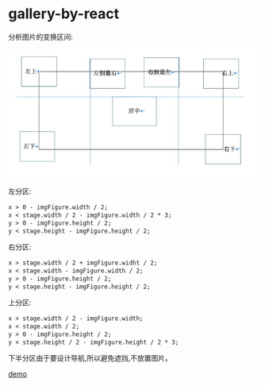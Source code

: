 # gallery-by-react

分析图片的变换区间:

![image](./src/images/liu.jpeg)

左分区:
```
x > 0 - imgFigure.width / 2;
x < stage.width / 2 - imgFigure.width / 2 * 3;
y > 0 - imgFigure.height / 2;
y < stage.height - imgFigure.height / 2;
```

右分区:

```
x > stage.width / 2 + imgFigure.widht / 2;
x < stage.width - imgFigure.width / 2;
y > 0 - imgFigure.height / 2;
y < stage.height - imgFigure.height / 2;
```

上分区:

```
x > stage.width / 2 - imgFigure.width;
x < stage.width / 2;
y > 0 - imgFigure.height / 2;
y < stage.height / 2 - imgFigure.height / 2 * 3;
```

下半分区由于要设计导航,所以避免遮挡,不放置图片。


[demo](https://luojinghui.github.io/gallery-by-react/src/index.html)

